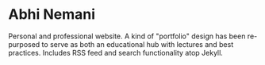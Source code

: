# Abhi Nemani

Personal and professional website. A kind of "portfolio" design has been re-purposed to serve as both an educational hub with lectures and best practices. Includes RSS feed and search functionality atop Jekyll. 
